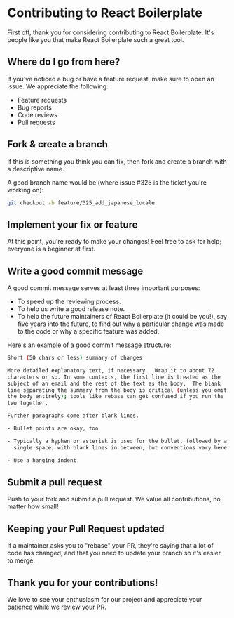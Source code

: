 # Contributing to React Boilerplate

First off, thank you for considering contributing to React Boilerplate. It's people like you that make React Boilerplate such a great tool.

## Where do I go from here?

If you've noticed a bug or have a feature request, make sure to open an issue. We appreciate the following:

* Feature requests
* Bug reports
* Code reviews
* Pull requests

## Fork & create a branch

If this is something you think you can fix, then fork and create a branch with a descriptive name.

A good branch name would be (where issue #325 is the ticket you're working on):

```sh
git checkout -b feature/325_add_japanese_locale
```

## Implement your fix or feature

At this point, you're ready to make your changes! Feel free to ask for help; everyone is a beginner at first.

## Write a good commit message

A good commit message serves at least three important purposes:

* To speed up the reviewing process.
* To help us write a good release note.
* To help the future maintainers of React Boilerplate (it could be you!), say five years into the future, to find out why a particular change was made to the code or why a specific feature was added.

Here's an example of a good commit message structure:

```sh
Short (50 chars or less) summary of changes

More detailed explanatory text, if necessary.  Wrap it to about 72
characters or so. In some contexts, the first line is treated as the
subject of an email and the rest of the text as the body.  The blank
line separating the summary from the body is critical (unless you omit
the body entirely); tools like rebase can get confused if you run the
two together.

Further paragraphs come after blank lines.

- Bullet points are okay, too

- Typically a hyphen or asterisk is used for the bullet, followed by a
  single space, with blank lines in between, but conventions vary here

- Use a hanging indent
```

## Submit a pull request

Push to your fork and submit a pull request. We value all contributions, no matter how small!

## Keeping your Pull Request updated

If a maintainer asks you to "rebase" your PR, they're saying that a lot of code has changed, and that you need to update your branch so it's easier to merge.

## Thank you for your contributions!

We love to see your enthusiasm for our project and appreciate your patience while we review your PR.